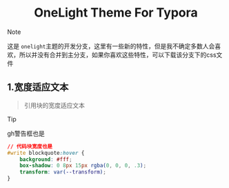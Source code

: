 <h1 align='center'>OneLight Theme For Typora</h1>

> [!note] 
>
>  这是 `onelight`主题的开发分支，这里有一些新的特性，但是我不确定多数人会喜欢，所以并没有合并到主分支，如果你喜欢这些特性，可以下载该分支下的css文件

## 1.宽度适应文本

> 引用块的宽度适应文本

> [!tip]
>
> gh警告框也是

```css
// 代码块宽度也是
#write blockquote:hover {
    background: #fff;
    box-shadow: 0 8px 15px rgba(0, 0, 0, .3);
    transform: var(--transform);
}
```







